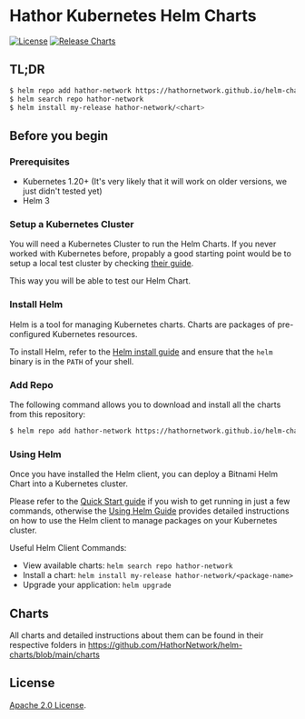 # Hathor Kubernetes Helm Charts


[![License](https://img.shields.io/badge/License-Apache%202.0-blue.svg)](https://opensource.org/licenses/Apache-2.0) 
[![Release Charts](https://github.com/HathorNetwork/helm-charts/actions/workflows/release-chart.yml/badge.svg)](https://github.com/HathorNetwork/helm-charts/actions/workflows/release-chart.yml)

## TL;DR

```bash
$ helm repo add hathor-network https://hathornetwork.github.io/helm-charts
$ helm search repo hathor-network
$ helm install my-release hathor-network/<chart>
```

## Before you begin

### Prerequisites
- Kubernetes 1.20+ (It's very likely that it will work on older versions, we just didn't tested yet)
- Helm 3

### Setup a Kubernetes Cluster

You will need a Kubernetes Cluster to run the Helm Charts. If you never worked with Kubernetes before, propably a good starting point would be to setup a local test cluster by checking [their guide](https://kubernetes.io/docs/tasks/tools/).

This way you will be able to test our Helm Chart.

### Install Helm

Helm is a tool for managing Kubernetes charts. Charts are packages of pre-configured Kubernetes resources.

To install Helm, refer to the [Helm install guide](https://github.com/helm/helm#install) and ensure that the `helm` binary is in the `PATH` of your shell.

### Add Repo

The following command allows you to download and install all the charts from this repository:

```bash
$ helm repo add hathor-network https://hathornetwork.github.io/helm-charts
```

### Using Helm

Once you have installed the Helm client, you can deploy a Bitnami Helm Chart into a Kubernetes cluster.

Please refer to the [Quick Start guide](https://helm.sh/docs/intro/quickstart/) if you wish to get running in just a few commands, otherwise the [Using Helm Guide](https://helm.sh/docs/intro/using_helm/) provides detailed instructions on how to use the Helm client to manage packages on your Kubernetes cluster.

Useful Helm Client Commands:
* View available charts: `helm search repo hathor-network`
* Install a chart: `helm install my-release hathor-network/<package-name>`
* Upgrade your application: `helm upgrade`

## Charts

All charts and detailed instructions about them can be found in their respective folders in https://github.com/HathorNetwork/helm-charts/blob/main/charts
## License

<!-- Keep full URL links to repo files because this README syncs from main to gh-pages.  -->

[Apache 2.0 License](https://github.com/HathorNetwork/helm-charts/blob/main/LICENSE).
